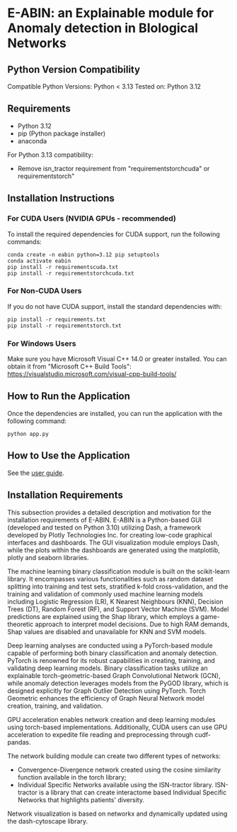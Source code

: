 # E-ABIN: an Explainable module for Anomaly detection in BIological Networks 

## Python Version Compatibility

Compatible Python Versions: Python < 3.13
Tested on: Python 3.12

## Requirements
- Python 3.12
- pip (Python package installer)
- anaconda

For Python 3.13 compatibility:
- Remove isn_tractor requirement from "requirementstorchcuda" or requirementstorch"

## Installation Instructions
### For CUDA Users (NVIDIA GPUs - recommended)
To install the required dependencies for CUDA support, run the following commands:

```
conda create -n eabin python=3.12 pip setuptools
conda activate eabin
pip install -r requirementscuda.txt
pip install -r requirementstorchcuda.txt
```

### For Non-CUDA Users
If you do not have CUDA support, install the standard dependencies with:

```
pip install -r requirements.txt
pip install -r requirementstorch.txt
```

### For Windows Users
Make sure you have Microsoft Visual C++ 14.0 or greater installed. You can obtain it from "Microsoft C++ Build Tools": https://visualstudio.microsoft.com/visual-cpp-build-tools/


## How to Run the Application
Once the dependencies are installed, you can run the application with the following command:

```
python app.py
```


## How to Use the Application

See the [user guide](UserGuide.pdf).



## Installation Requirements

This subsection provides a detailed description and motivation for the installation requirements of E-ABIN. E-ABIN is a Python-based GUI (developed and tested on Python 3.10) utilizing Dash, a framework developed by Plotly Technologies Inc. for creating low-code graphical interfaces and dashboards. The GUI visualization module employs Dash, while the plots within the dashboards are generated using the matplotlib, plotly and seaborn libraries.

The machine learning binary classification module is built on the scikit-learn library. It encompasses various functionalities such as random dataset splitting into training and test sets, stratified k-fold cross-validation, and the training and validation of commonly used machine learning models including Logistic Regression (LR), K Nearest Neighbours (KNN), Decision Trees (DT), Random Forest (RF), and Support Vector Machine (SVM). Model predictions are explained using the Shap library, which employs a game-theoretic approach to interpret model decisions. Due to high RAM demands, Shap values are disabled and unavailable for KNN and SVM models.

Deep learning analyses are conducted using a PyTorch-based module capable of performing both binary classification and anomaly detection. PyTorch is renowned for its robust capabilities in creating, training, and validating deep learning models. Binary classification tasks utilize an explainable torch-geometric-based Graph Convolutional Network (GCN), while anomaly detection leverages models from the PyGOD library, which is designed explicitly for Graph Outlier Detection using PyTorch. Torch Geometric enhances the efficiency of Graph Neural Network model creation, training, and validation.

GPU acceleration enables network creation and deep learning modules using torch-based implementations. Additionally, CUDA users can use GPU acceleration to expedite file reading and preprocessing through cudf-pandas.

The network building module can create two different types of networks: 
- Convergence-Divergence network created using the cosine similarity function available in the torch library;
- Individual Specific Networks available using the ISN-tractor library. ISN-tractor is a library that can create interactome based Individual Specific Networks that highlights patients' diversity.
    
Network visualization is based on networkx and dynamically updated using the dash-cytoscape library.



